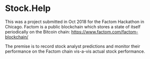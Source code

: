 # Stock.Help

This was a project submitted in Oct 2018 for the Factom Hackathon in Chicago. Factom is a public blockchain which stores a state of itself periodically on the Bitcoin chain: https://www.factom.com/factom-blockchain/

The premise is to record stock analyst predictions and monitor their performance on the Factom chain vis-a-vis actual stock performance. 
